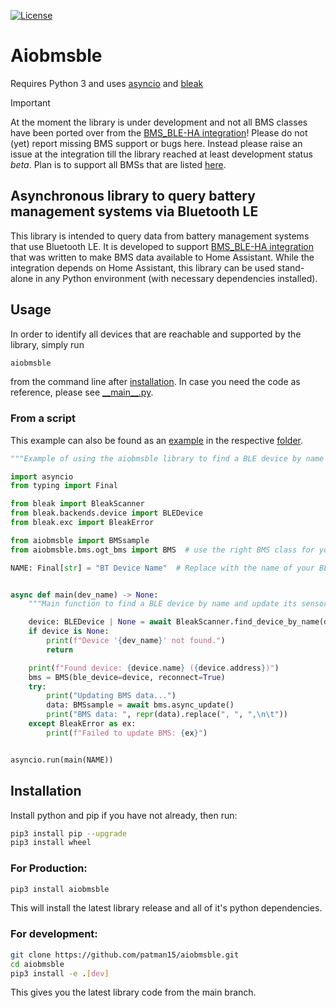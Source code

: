 [![License][license-shield]](LICENSE)

# Aiobmsble
Requires Python 3 and uses [asyncio](https://pypi.org/project/asyncio/) and [bleak](https://pypi.org/project/bleak/)
> [!IMPORTANT]
> At the moment the library is under development and not all BMS classes have been ported over from the [BMS_BLE-HA integration](https://github.com/patman15/BMS_BLE-HA/)!
> Please do not (yet) report missing BMS support or bugs here. Instead please raise an issue at the integration till the library reached at least development status *beta*.
> Plan is to support all BMSs that are listed [here](https://github.com/patman15/BMS_BLE-HA/edit/main/README.md#supported-devices).

## Asynchronous library to query battery management systems via Bluetooth LE
This library is intended to query data from battery management systems that use Bluetooth LE. It is developed to support [BMS_BLE-HA integration](https://github.com/patman15/BMS_BLE-HA/) that was written to make BMS data available to Home Assistant. While the integration depends on Home Assistant, this library can be used stand-alone in any Python environment (with necessary dependencies installed).

## Usage
In order to identify all devices that are reachable and supported by the library, simply run
```bash
aiobmsble
```
from the command line after [installation](#installation). In case you need the code as reference, please see [\_\_main\_\_.py](/aiobmsble/__main__.py).

### From a script
This example can also be found as an [example](/examples/minimal.py) in the respective [folder](/main/examples).
```python
"""Example of using the aiobmsble library to find a BLE device by name and print its senosr data."""

import asyncio
from typing import Final

from bleak import BleakScanner
from bleak.backends.device import BLEDevice
from bleak.exc import BleakError

from aiobmsble import BMSsample
from aiobmsble.bms.ogt_bms import BMS  # use the right BMS class for your device

NAME: Final[str] = "BT Device Name"  # Replace with the name of your BLE device


async def main(dev_name) -> None:
    """Main function to find a BLE device by name and update its sensor data."""

    device: BLEDevice | None = await BleakScanner.find_device_by_name(dev_name)
    if device is None:
        print(f"Device '{dev_name}' not found.")
        return

    print(f"Found device: {device.name} ({device.address})")
    bms = BMS(ble_device=device, reconnect=True)
    try:
        print("Updating BMS data...")
        data: BMSsample = await bms.async_update()
        print("BMS data: ", repr(data).replace(", ", ",\n\t"))
    except BleakError as ex:
        print(f"Failed to update BMS: {ex}")


asyncio.run(main(NAME))
```

## Installation
Install python and pip if you have not already, then run:
```bash
pip3 install pip --upgrade
pip3 install wheel
```

### For Production:

```bash
pip3 install aiobmsble
```
This will install the latest library release and all of it's python dependencies.

### For development:
```bash
git clone https://github.com/patman15/aiobmsble.git
cd aiobmsble
pip3 install -e .[dev]
```
This gives you the latest library code from the main branch.

[license-shield]: https://img.shields.io/github/license/patman15/aiobmsble.svg?style=for-the-badge&cacheSeconds=86400
